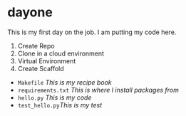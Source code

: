 # dayone

This is my first day on the job.  I am putting my code here.

1. Create Repo
2. Clone in a cloud environment
3. Virtual Environment
4. Create Scaffold

* `Makefile` *This is my recipe book*
* `requirements.txt` *This is where I install packages from*
* `hello.py` *This is my code*
* `test_hello.py`*This is my test*
